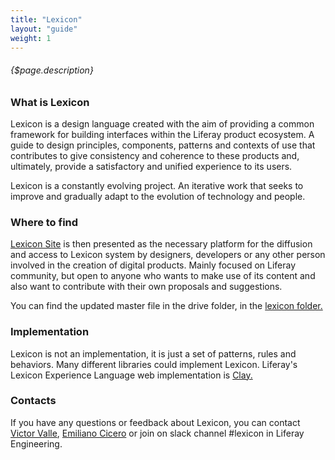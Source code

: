 ```yaml
---
title: "Lexicon"
layout: "guide"
weight: 1
---
```


###### {$page.description}

<article id="1">

### What is Lexicon

Lexicon is a design language created with the aim of providing a common framework for building interfaces within the Liferay product ecosystem. A guide to design principles, components, patterns and contexts of use that contributes to give consistency and coherence to these products and, ultimately, provide a satisfactory and unified experience to its users.

Lexicon is a constantly evolving project. An iterative work that seeks to improve and gradually adapt to the evolution of technology and people.


</article>

<article id="2">

### Where to find

[Lexicon Site](https://lexicondesign.io/) is then presented as the necessary platform for the diffusion and access to Lexicon system by designers, developers or any other person involved in the creation of digital products. Mainly focused on Liferay community, but open to anyone who wants to make use of its content and also want to contribute with their own proposals and suggestions.

You can find the updated master file in the drive folder, in the [lexicon folder.](https://drive.google.com/drive/u/1/folders/1LAA4tn-WrCgfvJzQj7m8-aGGhDv1E5xr)


</article>

<article id="3">

### Implementation

Lexicon is not an implementation, it is just a set of patterns, rules and behaviors. Many different libraries could implement Lexicon. Liferay's Lexicon Experience Language web implementation is [Clay.](https://clayui.com/)


</article>

<article id="4">

### Contacts

If you have any questions or feedback about Lexicon, you can contact [Victor Valle](https://loop.liferay.com/web/guest/home/-/loop/people/_victor.valle), [Emiliano Cicero](https://loop.liferay.com/web/guest/home/-/loop/people/_emiliano.cicero) or join on slack channel #lexicon in Liferay Engineering. 



</article>